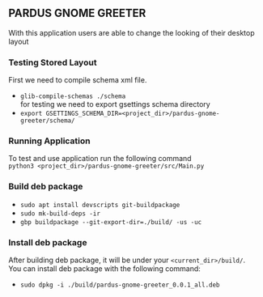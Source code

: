## PARDUS GNOME GREETER
With this application users are able to change the looking of their desktop layout

### Testing Stored Layout
First we need to compile schema xml file. <br/>
* `glib-compile-schemas ./schema` <br/>
for testing we need to export gsettings schema directory <br>
* `export GSETTINGS_SCHEMA_DIR=<project_dir>/pardus-gnome-greeter/schema/`


### Running Application
To test and use application run the following command <br/>
`python3 <project_dir>/pardus-gnome-greeter/src/Main.py`

### Build deb package

* `sudo apt install devscripts git-buildpackage`
* `sudo mk-build-deps -ir`
* `gbp buildpackage --git-export-dir=./build/ -us -uc`

### Install deb package
After building deb package, it will be under your `<current_dir>/build/`.
<br/>
You can install deb package with the following command: <br>
* ```sudo dpkg -i ./build/pardus-gnome-greeter_0.0.1_all.deb```